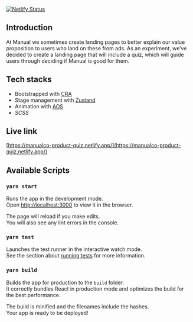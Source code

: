 [![Netlify Status](https://api.netlify.com/api/v1/badges/b5da2671-1105-4e8a-99b5-5bddb105fb07/deploy-status)](https://app.netlify.com/sites/trusting-wozniak-f588a5/deploys)

## Introduction

At Manual we sometimes create landing pages to better explain our value proposition to users
who land on these from ads. As an experiment, we’ve decided to create a landing page that will
include a quiz, which will guide users through deciding if Manual is good for them.

## Tech stacks

- Bootstrapped with [CRA](https://github.com/facebook/create-react-app)
- Stage management with [Zustand](https://github.com/react-spring/zustand)
- Animation with [AOS](https://github.com/michalsnik/aos)
- *SCSS*

## Live link

[https://manualco-product-quiz.netlify.app/](https://manualco-product-quiz.netlify.app/)

## Available Scripts

### `yarn start`

Runs the app in the development mode.<br />
Open [http://localhost:3000](http://localhost:3000) to view it in the browser.

The page will reload if you make edits.<br />
You will also see any lint errors in the console.

### `yarn test`

Launches the test runner in the interactive watch mode.<br />
See the section about [running tests](https://facebook.github.io/create-react-app/docs/running-tests) for more information.

### `yarn build`

Builds the app for production to the `build` folder.<br />
It correctly bundles React in production mode and optimizes the build for the best performance.

The build is minified and the filenames include the hashes.<br />
Your app is ready to be deployed!
